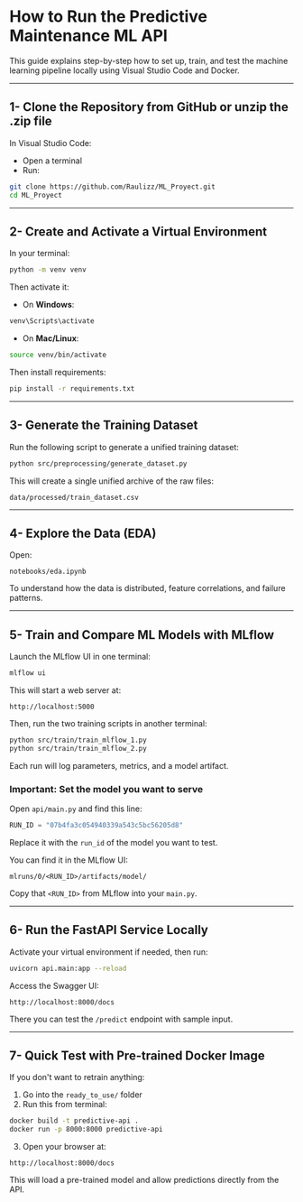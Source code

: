 # How to Run the Predictive Maintenance ML API

This guide explains step-by-step how to set up, train, and test the machine learning pipeline locally using Visual Studio Code and Docker.

---

## 1- Clone the Repository from GitHub or unzip the .zip file

In Visual Studio Code:

- Open a terminal
- Run:

```bash
git clone https://github.com/Raulizz/ML_Proyect.git
cd ML_Proyect
```

---

## 2- Create and Activate a Virtual Environment

In your terminal:

```bash
python -m venv venv
```

Then activate it:

- On **Windows**:

```bash
venv\Scripts\activate
```

- On **Mac/Linux**:

```bash
source venv/bin/activate
```

Then install requirements:

```bash
pip install -r requirements.txt
```

---

## 3- Generate the Training Dataset

Run the following script to generate a unified training dataset:

```bash
python src/preprocessing/generate_dataset.py
```

This will create a single unified archive of the raw files:

```
data/processed/train_dataset.csv
```

---

## 4- Explore the Data (EDA)

Open:

```
notebooks/eda.ipynb
```

To understand how the data is distributed, feature correlations, and failure patterns.

---

## 5- Train and Compare ML Models with MLflow

Launch the MLflow UI in one terminal:

```bash
mlflow ui
```

This will start a web server at:

```
http://localhost:5000
```

Then, run the two training scripts in another terminal:

```bash
python src/train/train_mlflow_1.py
python src/train/train_mlflow_2.py
```

Each run will log parameters, metrics, and a model artifact.

### Important: Set the model you want to serve

Open `api/main.py` and find this line:

```python
RUN_ID = "07b4fa3c054940339a543c5bc56205d8"
```

Replace it with the `run_id` of the model you want to test.

You can find it in the MLflow UI:

```
mlruns/0/<RUN_ID>/artifacts/model/
```

Copy that `<RUN_ID>` from MLflow into your `main.py`.

---

## 6- Run the FastAPI Service Locally

Activate your virtual environment if needed, then run:

```bash
uvicorn api.main:app --reload
```

Access the Swagger UI:

```
http://localhost:8000/docs
```

There you can test the `/predict` endpoint with sample input.

---

## 7- Quick Test with Pre-trained Docker Image

If you don't want to retrain anything:

1. Go into the `ready_to_use/` folder
2. Run this from terminal:

```bash
docker build -t predictive-api .
docker run -p 8000:8000 predictive-api
```

3. Open your browser at:

```
http://localhost:8000/docs
```

This will load a pre-trained model and allow predictions directly from the API.
